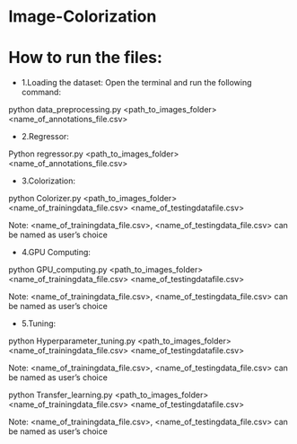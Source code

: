# Image-Colorization
# How to run the files:

* 1.Loading the dataset:
Open the terminal and run the following command:

python data_preprocessing.py <path_to_images_folder> <name_of_annotations_file.csv>

* 2.Regressor:

Python regressor.py <path_to_images_folder> <name_of_annotations_file.csv>

* 3.Colorization:

python Colorizer.py <path_to_images_folder> <name_of_trainingdata_file.csv> <name_of_testingdatafile.csv>

Note: <name_of_trainingdata_file.csv>, <name_of_testingdata_file.csv> can be named as user’s choice

* 4.GPU Computing:

python GPU_computing.py <path_to_images_folder> <name_of_trainingdata_file.csv> <name_of_testingdatafile.csv>

Note: <name_of_trainingdata_file.csv>, <name_of_testingdata_file.csv> can be named as user’s choice

* 5.Tuning:

python Hyperparameter_tuning.py <path_to_images_folder> <name_of_trainingdata_file.csv> <name_of_testingdatafile.csv>

Note: <name_of_trainingdata_file.csv>, <name_of_testingdata_file.csv> can be named as user’s choice


python Transfer_learning.py <path_to_images_folder> <name_of_trainingdata_file.csv> <name_of_testingdatafile.csv>

Note: <name_of_trainingdata_file.csv>, <name_of_testingdata_file.csv> can be named as user’s choice
